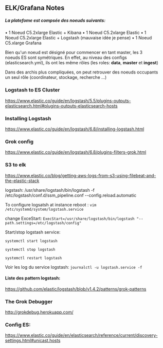 ## ELK/Grafana Notes

##### La platefome est compsée des noeuds suivants:
• 1 Noeud C5.2xlarge Elastic + Kibana
• 1 Noeud C5.2xlarge Elastic 
• 1 Noeud C5.2xlarge Elastic + Logstash (mauvaise idée je pense)
• 1 Noeud C5.xlarge Grafana 

Bien qu'un noeud est désigné pour commencer en tant master, les 3 noeuds ES sont symétriques.
En effet, au niveau des configs (elasticsearch.yml), ils ont les même rôles (les roles: **data**, **master** et **ingest**) 

Dans des archis plus compliquées, on peut retrouver des noeuds occupants un seul rôle (coordinateur, stockage, recherche ...)

### Logstash to ES Cluster
https://www.elastic.co/guide/en/logstash/5.5/plugins-outputs-elasticsearch.html#plugins-outputs-elasticsearch-hosts

### Installing Logstash
https://www.elastic.co/guide/en/logstash/6.8/installing-logstash.html

### Grok config
https://www.elastic.co/guide/en/logstash/6.8/plugins-filters-grok.html

### S3 to elk
https://www.elastic.co/blog/getting-aws-logs-from-s3-using-filebeat-and-the-elastic-stack


logstash:
/usr/share/logstash/bin/logstash -f  /etc/logstash/conf.d/ssm_pipeline.conf --config.reload.automatic

To configure logsatsh at instance reboot :
`vim /etc/systemd/system/logstash.service`

change ExceStart: 
`ExecStart=/usr/share/logstash/bin/logstash "--path.settings=/etc/logstash/config"`

Start/stop logstash service:

`systemctl start logstash`

`systemctl stop logstash`

`systemctl restart logstash`

Voir les log du service logstash:
`journalctl -u logstash.service -f`


#### Liste des pattern logstash:
https://github.com/elastic/logstash/blob/v1.4.2/patterns/grok-patterns


### The Grok Debugger
http://grokdebug.herokuapp.com/



### Config ES:
https://www.elastic.co/guide/en/elasticsearch/reference/current/discovery-settings.html#unicast.hosts
